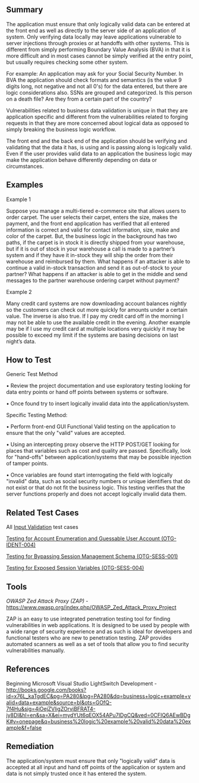 ## Summary

The application must ensure that only logically valid data can be
entered at the front end as well as directly to the server side of an
application of system. Only verifying data locally may leave
applications vulnerable to server injections through proxies or at
handoffs with other systems. This is different from simply performing
Boundary Value Analysis (BVA) in that it is more difficult and in most
cases cannot be simply verified at the entry point, but usually requires
checking some other system.

For example: An application may ask for your Social Security Number. In
BVA the application should check formats and semantics (is the value 9
digits long, not negative and not all 0's) for the data entered, but
there are logic considerations also. SSNs are grouped and categorized.
Is this person on a death file? Are they from a certain part of the
country?

Vulnerabilities related to business data validation is unique in that
they are application specific and different from the vulnerabilities
related to forging requests in that they are more concerned about
logical data as opposed to simply breaking the business logic workflow.

The front end and the back end of the application should be verifying
and validating that the data it has, is using and is passing along is
logically valid. Even if the user provides valid data to an application
the business logic may make the application behave differently depending
on data or circumstances.

## Examples

Example 1

Suppose you manage a multi-tiered e-commerce site that allows users to
order carpet. The user selects their carpet, enters the size, makes the
payment, and the front end application has verified that all entered
information is correct and valid for contact information, size, make and
color of the carpet. But, the business logic in the background has two
paths, if the carpet is in stock it is directly shipped from your
warehouse, but if it is out of stock in your warehouse a call is made to
a partner’s system and if they have it in-stock they will ship the order
from their warehouse and reimbursed by them. What happens if an attacker
is able to continue a valid in-stock transaction and send it as
out-of-stock to your partner? What happens if an attacker is able to get
in the middle and send messages to the partner warehouse ordering carpet
without payment?

Example 2

Many credit card systems are now downloading account balances nightly so
the customers can check out more quickly for amounts under a certain
value. The inverse is also true. If I pay my credit card off in the
morning I may not be able to use the available credit in the evening.
Another example may be if I use my credit card at multiple locations
very quickly it may be possible to exceed my limit if the systems are
basing decisions on last night’s data.

## How to Test

Generic Test Method

• Review the project documentation and use exploratory testing looking
for data entry points or hand off points between systems or software.

• Once found try to insert logically invalid data into the
application/system.

Specific Testing Method:

• Perform front-end GUI Functional Valid testing on the application to
ensure that the only "valid" values are accepted.

• Using an intercepting proxy observe the HTTP POST/GET looking for
places that variables such as cost and quality are passed. Specifically,
look for "hand-offs" between application/systems that may be possible
injection of tamper points.

• Once variables are found start interrogating the field with logically
"invalid" data, such as social security numbers or unique identifiers
that do not exist or that do not fit the business logic. This testing
verifies that the server functions properly and does not accept
logically invalid data them.

## Related Test Cases

All [Input Validation](Testing_for_Input_Validation "wikilink") test
cases

[Testing for Account Enumeration and Guessable User Account
(OTG-IDENT-004)](Testing_for_Account_Enumeration_and_Guessable_User_Account_\(OTG-IDENT-004\) "wikilink")

[Testing for Bypassing Session Management Schema
(OTG-SESS-001)](Testing_for_Session_Management_Schema_\(OTG-SESS-001\) "wikilink")

[Testing for Exposed Session Variables
(OTG-SESS-004)](Testing_for_Exposed_Session_Variables_\(OTG-SESS-004\) "wikilink")

## Tools

*OWASP Zed Attack Proxy (ZAP)* -
<https://www.owasp.org/index.php/OWASP_Zed_Attack_Proxy_Project>

ZAP is an easy to use integrated penetration testing tool for finding
vulnerabilities in web applications. It is designed to be used by people
with a wide range of security experience and as such is ideal for
developers and functional testers who are new to penetration testing.
ZAP provides automated scanners as well as a set of tools that allow you
to find security vulnerabilities manually.

## References

Beginning Microsoft Visual Studio LightSwitch Development -
<http://books.google.com/books?id=x76L_kaTgdEC&pg=PA280&lpg=PA280&dq=business+logic+example+valid+data+example&source=bl&ots=GOfQ-7f4Hu&sig=4jOejZVligZOrvjBFRAT4-jy8DI&hl=en&sa=X&ei=mydYUt6qEOX54APu7IDgCQ&ved=0CFIQ6AEwBDgK#v=onepage&q=business%20logic%20example%20valid%20data%20example&f=false>

## Remediation

The application/system must ensure that only "logically valid" data is
accepted at all input and hand off points of the application or system
and data is not simply trusted once it has entered the system.
